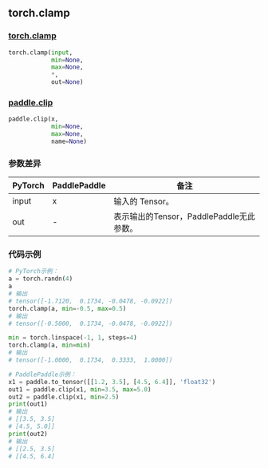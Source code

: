 ## torch.clamp
### [torch.clamp](https://pytorch.org/docs/stable/generated/torch.clamp.html?highlight=clamp#torch.clamp)

```python
torch.clamp(input, 
            min=None, 
            max=None, 
            *, 
            out=None)
```

### [paddle.clip](https://www.paddlepaddle.org.cn/documentation/docs/zh/api/paddle/clip_cn.html#clip)

```python
paddle.clip(x, 
            min=None, 
            max=None, 
            name=None)
```

### 参数差异
| PyTorch       | PaddlePaddle | 备注                                                   |
| ------------- | ------------ | ------------------------------------------------------ |
| input         | x            | 输入的 Tensor。                                      |
| out           | -            | 表示输出的Tensor，PaddlePaddle无此参数。               |


### 代码示例
``` python
# PyTorch示例：
a = torch.randn(4)
a
# 输出
# tensor([-1.7120,  0.1734, -0.0478, -0.0922])
torch.clamp(a, min=-0.5, max=0.5)
# 输出
# tensor([-0.5000,  0.1734, -0.0478, -0.0922])

min = torch.linspace(-1, 1, steps=4)
torch.clamp(a, min=min)
# 输出
# tensor([-1.0000,  0.1734,  0.3333,  1.0000])
```

``` python
# PaddlePaddle示例：
x1 = paddle.to_tensor([[1.2, 3.5], [4.5, 6.4]], 'float32')
out1 = paddle.clip(x1, min=3.5, max=5.0)
out2 = paddle.clip(x1, min=2.5)
print(out1)
# 输出
# [[3.5, 3.5]
# [4.5, 5.0]]
print(out2)
# 输出
# [[2.5, 3.5]
# [[4.5, 6.4]
```
